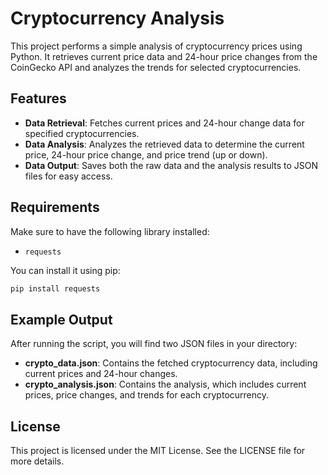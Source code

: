 # Cryptocurrency Analysis

This project performs a simple analysis of cryptocurrency prices using Python. It retrieves current price data and 24-hour price changes from the CoinGecko API and analyzes the trends for selected cryptocurrencies.

## Features

- **Data Retrieval**: Fetches current prices and 24-hour change data for specified cryptocurrencies.
- **Data Analysis**: Analyzes the retrieved data to determine the current price, 24-hour price change, and price trend (up or down).
- **Data Output**: Saves both the raw data and the analysis results to JSON files for easy access.

## Requirements

Make sure to have the following library installed:

- `requests`

You can install it using pip:

```bash
pip install requests
```

## Example Output
After running the script, you will find two JSON files in your directory:

- **crypto_data.json**: Contains the fetched cryptocurrency data, including current prices and 24-hour changes.
- **crypto_analysis.json**: Contains the analysis, which includes current prices, price changes, and trends for each cryptocurrency.

## License
This project is licensed under the MIT License. See the LICENSE file for more details.
